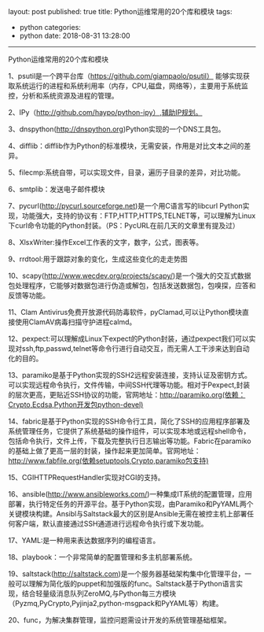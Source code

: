 layout: post
published: true
title: Python运维常用的20个库和模块
tags:
  - python
categories:
  - python
date: 2018-08-31 13:28:00
---

Python运维常用的20个库和模块

1、psutil是一个跨平台库（https://github.com/giampaolo/psutil）
能够实现获取系统运行的进程和系统利用率（内存，CPU,磁盘，网络等），主要用于系统监控，分析和系统资源及进程的管理。

2、IPy（http://github.com/haypo/python-ipy）,辅助IP规划。

3、dnspython(http://dnspython.org)Python实现的一个DNS工具包。

4、difflib：difflib作为Python的标准模块，无需安装，作用是对比文本之间的差异。

5、filecmp:系统自带，可以实现文件，目录，遍历子目录的差异，对比功能。

6、smtplib：发送电子邮件模块

7、pycurl(http://pycurl.sourceforge.net)是一个用C语言写的libcurl Python实现，功能强大，支持的协议有：FTP,HTTP,HTTPS,TELNET等，可以理解为Linux下curl命令功能的Python封装。（PS：PycURL在前几天的文章里有提及过）

8、XlsxWriter:操作Excel工作表的文字，数字，公式，图表等。

9、rrdtool:用于跟踪对象的变化，生成这些变化的走走势图

10、scapy(http://www.wecdev.org/projects/scapy/)是一个强大的交互式数据包处理程序，它能够对数据包进行伪造或解包，包括发送数据包，包嗅探，应答和反馈等功能。

11、Clam Antivirus免费开放源代码防毒软件，pyClamad,可以让Python模块直接使用ClamAV病毒扫描守护进程calmd。

12、pexpect:可以理解成Linux下expect的Python封装，通过pexpect我们可以实现对ssh,ftp,passwd,telnet等命令行进行自动交互，而无需人工干涉来达到自动化的目的。

13、paramiko是基于Python实现的SSH2远程安装连接，支持认证及密钥方式。可以实现远程命令执行，文件传输，中间SSH代理等功能。相对于Pexpect,封装的层次更高，更贴近SSH协议的功能，官网地址：http://paramiko.org(依赖：Crypto,Ecdsa,Python开发包python-devel)

14、fabric是基于Python实现的SSH命令行工具，简化了SSH的应用程序部署及系统管理任务，它提供了系统基础的操作组件，可以实现本地或远程shell命令，包括命令执行，文件上传，下载及完整执行日志输出等功能。Fabric在paramiko的基础上做了更高一层的封装，操作起来更加简单。官网地址：http://www.fabfile.org(依赖setuptools,Crypto,paramiko包支持)

15、CGIHTTPRequestHandler实现对CGI的支持。

16、ansible(http://www.ansibleworks.com/)一种集成IT系统的配置管理，应用部署，执行特定任务的开源平台。基于Python实现，由Paramiko和PyYAML两个关键模块构建。Ansibl与Saltstack最大的区别是Ansible无需在被控主机上部署任何客户端，默认直接通过SSH通道进行远程命令执行或下发功能。

17、YAML:是一种用来表达数据序列的编程语言。

18、playbook：一个非常简单的配置管理和多主机部署系统。

19、saltstack(http://saltstack.com)是一个服务器基础架构集中化管理平台，一般可以理解为简化版的puppet和加强版的func。Saltstack基于Python语言实现，结合轻量级消息队列ZeroMQ,与Python每三方模块（Pyzmq,PyCrypto,Pyjinja2,python-msgpack和PyYAML等）构建。

20、func，为解决集群管理，监控问题需设计开发的系统管理基础框架。
